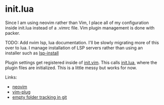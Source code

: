 # init.lua

Since I am using neovim rather than Vim, I place all of my configuration inside init.lua instead of a .vimrc file. Vim plugin management is done with packer.

TODO: Add nvim lsp, lua documentation. I'll be slowly migrating more of this over to lua. I manage installation of LSP servers rather than using an installer such as [lsp-install](https://github.com/kabouzeid/nvim-lspinstall)

Plugin settings get registered inside of [init.vim](https://github.com/jonleopard/dotfiles/blob/master/nvim/.config/nvim/init.vim#L258). This calls [init.lua](https://github.com/jonleopard/dotfiles/blob/master/nvim/.config/nvim/lua/plugin-settings/init.lua), where the plugin files are initialized. This is a little messy but works for now.

Links:
* [neovim](https://github.com/neovim/neovim)
* [vim-plug](https://github.com/junegunn/vim-plug)
* [empty folder tracking in git](https://stackoverflow.com/questions/7229885/what-are-the-differences-between-gitignore-and-gitkeep)
